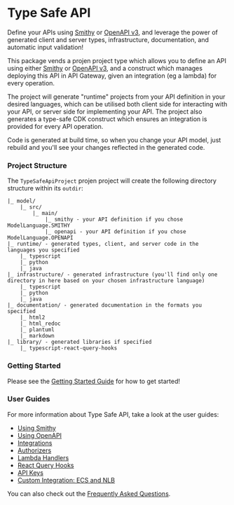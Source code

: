 # Type Safe API

Define your APIs using [Smithy](https://smithy.io/2.0/) or [OpenAPI v3](https://swagger.io/specification/), and leverage the power of generated client and server types, infrastructure, documentation, and automatic input validation!

This package vends a projen project type which allows you to define an API using either [Smithy](https://smithy.io/2.0/) or [OpenAPI v3](https://swagger.io/specification/), and a construct which manages deploying this API in API Gateway, given an integration (eg a lambda) for every operation.

The project will generate "runtime" projects from your API definition in your desired languages, which can be utilised both client side for interacting with your API, or server side for implementing your API. The project also generates a type-safe CDK construct which ensures an integration is provided for every API operation.

Code is generated at build time, so when you change your API model, just rebuild and you'll see your changes reflected in the generated code.

### Project Structure

The `TypeSafeApiProject` projen project will create the following directory structure within its `outdir`:

```
|_ model/
    |_ src/
        |_ main/
            |_ smithy - your API definition if you chose ModelLanguage.SMITHY
            |_ openapi - your API definition if you chose ModelLanguage.OPENAPI
|_ runtime/ - generated types, client, and server code in the languages you specified
    |_ typescript
    |_ python
    |_ java
|_ infrastructure/ - generated infrastructure (you'll find only one directory in here based on your chosen infrastructure language)
    |_ typescript
    |_ python
    |_ java
|_ documentation/ - generated documentation in the formats you specified
    |_ html2
    |_ html_redoc
    |_ plantuml
    |_ markdown
|_ library/ - generated libraries if specified
    |_ typescript-react-query-hooks
```

### Getting Started

Please see the [Getting Started Guide](docs/user_guides/index.md) for how to get started!

### User Guides

For more information about Type Safe API, take a look at the user guides:

* [Using Smithy](docs/user_guides/using_smithy.md)
* [Using OpenAPI](docs/user_guides/using_openapi.md)
* [Integrations](docs/user_guides/integrations.md)
* [Authorizers](docs/user_guides/authorizers.md)
* [Lambda Handlers](docs/user_guides/lambda_handlers.md)
* [React Query Hooks](docs/user_guides/typescript_react_query_hooks.md)
* [API Keys](docs/user_guides/api_keys.md)
* [Custom Integration: ECS and NLB](docs/user_guides/custom_integration_ecs.md)

You can also check out the [Frequently Asked Questions](docs/faq.md).

